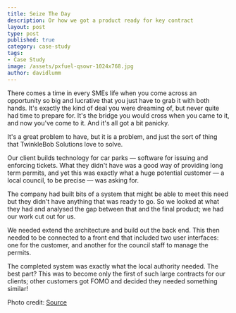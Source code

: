 ```yaml
---
title: Seize The Day
description: Or how we got a product ready for key contract
layout: post
type: post
published: true
category: case-study
tags:
- Case Study
image: /assets/pxfuel-qsowr-1024x768.jpg
author: davidlumm
---
```


There comes a time in every SMEs life when you come across an opportunity so big and lucrative that you just have to grab it with both hands. It's exactly the kind of deal you were dreaming of, but never quite had time to prepare for. It's the bridge you would cross when you came to it, and now you've come to it. And it's all got a bit panicky.

It's a great problem to have, but it is a problem, and just the sort of thing that TwinkleBob Solutions love to solve. 

<!--more-->

Our client builds technology for car parks — software for issuing and enforcing tickets. What they didn't have was a good way of providing long term permits, and yet this was exactly what a huge potential customer — a local council, to be precise — was asking for.

The company had built bits of a system that might be able to meet this need but they didn't have anything that was ready to go. So we looked at what they had and analysed the gap between that and the final product; we had our work cut out for us.

We needed extend the architecture and build out the back end. This then needed to be connected to a front end that included two user interfaces: one for the customer, and another for the council staff to manage the permits.

The completed system was exactly what the local authority needed. The best part? This was to become only the first of such large contracts for our clients; other customers got FOMO and decided they needed something similar!

Photo credit: [Source](url)
